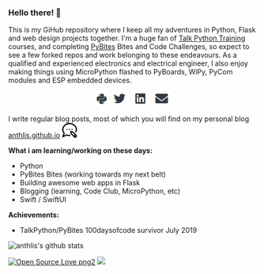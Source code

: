 ### Hello there! 👋

This is my GiHub repository where I keep all my adventures in Python, Flask and web design projects together. 
I'm a huge fan of [Talk Python Training](https://training.talkpython.fm/) courses, and completing [PyBites](https://codechalleng.es/) Bites and Code Challenges, so expect to see a few forked repos and work belonging to these endeavours. 
As a qualified and experienced electronics and electrical engineer, I also enjoy making things using MicroPython flashed to PyBoards, WiPy, PyCom modules and ESP embedded devices. 

<p align='center'>
<a href="https://codechalleng.es/profiles/Anthlis.com"><img height="30" src="https://github.com/anthlis/anthlis/blob/master/pybites.png?raw=true"></a>
<a href="https://twitter.com/anthlis"><img height="30" src="https://github.com/anthlis/anthlis/blob/master/twitter.png?raw=true"></a>&nbsp;&nbsp;
<a href="https://www.linkedin.com/in/anthonylister/"><img height="30" src="https://github.com/anthlis/anthlis/blob/master/linkedin.png?raw=true"></a>&nbsp;&nbsp;
<a href="mailto:anthony.lister@gmail.com"><img height="30" src="https://github.com/anthlis/anthlis/blob/master/mail.PNG?raw=true"></a>

</p>

I write regular blog posts, most of which you will find on my personal blog [anthlis.github.io](https://anthlis.github.io) <a href="https://anthlis.github.io"><img height="30" src="https://github.com/anthlis/anthlis/blob/master/blog.png?raw=true"></a>

__What i am learning/working on these days:__
   - Python
   - PyBites Bites (working towards my next belt)
   - Building awesome web apps in Flask
   - Blogging (learning, Code Club, MicroPython, etc)
   - Swift / SwiftUI
   
 __Achievements:__
   - TalkPython/PyBites 100daysofcode survivor July 2019

![anthlis's github stats](https://github-readme-stats.vercel.app/api?username=anthlis&show_icons=true&hide=["prs","issues","contribs"])

<p>
   
[![Open Source Love png2](https://badges.frapsoft.com/os/v2/open-source.png?v=103)](https://github.com/ellerbrock/open-source-badges/)
<img src="https://visitor-badge.glitch.me/badge?page_id=anthlis.visitor-badge"/> 
</p>

